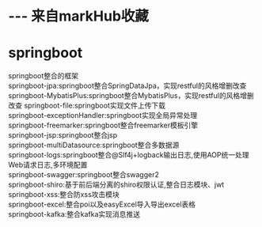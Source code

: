 # --- 来自markHub收藏 
# springboot
springboot整合的框架\
springboot-jpa:springboot整合SpringDataJpa，实现restful的风格增删改查\
springboot-MybatisPlus:springboot整合MybatisPlus，实现restful的风格增删改查
springboot-file:springboot实现文件上传下载\
springboot-exceptionHandler:springboot实现全局异常处理\
springboot-freemarker:springboot整合freemarker模板引擎\
springboot-jsp:springboot整合jsp\
springboot-multiDatasource:springboot整合多数据源\
springboot-logs:springboot整合@Slf4j+logback输出日志,使用AOP统一处理Web请求日志,多环境配置\
springboot-swagger:springboot整合swagger2\
springboot-shiro:基于前后端分离的shiro权限认证,整合日志模块、jwt\
springboot-xss:整合防xss攻击模块\
springboot-excel:整合poi以及easyExcel导入导出excel表格\
springboot-kafka:整合kafka实现消息推送
